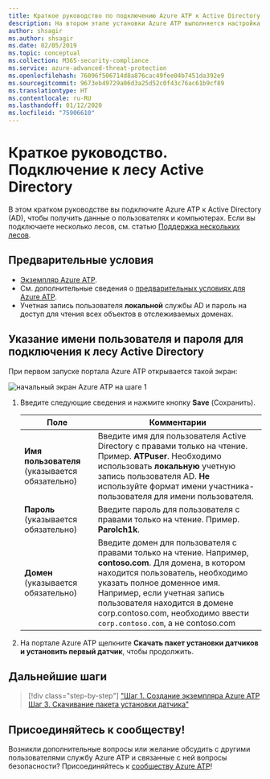 ```yaml
---
title: Краткое руководство по подключению Azure ATP к Active Directory | Документация Майкрософт
description: На втором этапе установки Azure ATP выполняется настройка параметров подключения к домену в облачной службе Azure ATP.
author: shsagir
ms.author: shsagir
ms.date: 02/05/2019
ms.topic: conceptual
ms.collection: M365-security-compliance
ms.service: azure-advanced-threat-protection
ms.openlocfilehash: 76096f506714d8a876cac49fee04b7451da392e9
ms.sourcegitcommit: 9673eb49729a06d3a25d52c0f43c76ac61b9cf89
ms.translationtype: HT
ms.contentlocale: ru-RU
ms.lasthandoff: 01/12/2020
ms.locfileid: "75906610"
---
```

# <a name="quickstart-connect-to-your-active-directory-forest"></a>Краткое руководство. Подключение к лесу Active Directory

В этом кратком руководстве вы подключите Azure ATP к Active Directory (AD), чтобы получить данные о пользователях и компьютерах. Если вы подключаете несколько лесов, см. статью [Поддержка нескольких лесов](atp-multi-forest.md).

## <a name="prerequisites"></a>Предварительные условия

- [Экземпляр Azure ATP](install-atp-step1.md).
- См. дополнительные сведения о [предварительных условиях для Azure ATP](atp-prerequisites.md).
- Учетная запись пользователя **локальной** службы AD и пароль на доступ для чтения всех объектов в отслеживаемых доменах.

## <a name="provide-a-username-and-password-to-connect-to-your-active-directory-forest"></a>Указание имени пользователя и пароля для подключения к лесу Active Directory

При первом запуске портала Azure ATP открывается такой экран:

![начальный экран Azure ATP на шаге 1](media/directory-services.png)


1. Введите следующие сведения и нажмите кнопку **Save** (Сохранить).

    |Поле|Комментарии|
    |---------|------------|
    |**Имя пользователя** (указывается обязательно)|Введите имя для пользователя Active Directory с правами только на чтение. Пример. **ATPuser**.  Необходимо использовать **локальную** учетную запись пользователя AD. **Не** используйте формат имени участника-пользователя для имени пользователя.|
    |**Пароль** (указывается обязательно)|Введите пароль для пользователя с правами только на чтение. Пример. **Parolch1k**.|
    |**Домен** (указывается обязательно)|Введите домен для пользователя с правами только на чтение. Например, **contoso.com**. Для домена, в котором находится пользователь, необходимо указать полное доменное имя. Например, если учетная запись пользователя находится в домене corp.contoso.com, необходимо ввести `corp.contoso.com`, а не contoso.com|

2. На портале Azure ATP щелкните **Скачать пакет установки датчиков и установить первый датчик**, чтобы продолжить.


## <a name="next-steps"></a>Дальнейшие шаги

> [!div class="step-by-step"]
> ["Шаг 1. Создание экземпляра Azure ATP](install-atp-step1.md)
> [Шаг 3. Скачивание пакета установки датчика"](install-atp-step3.md)

## <a name="join-the-community"></a>Присоединяйтесь к сообществу!

Возникли дополнительные вопросы или желание обсудить с другими пользователями службу Azure ATP и связанные с ней вопросы безопасности? Присоединяйтесь к [сообществу Azure ATP](https://aka.ms/azureatpcommunity)!
